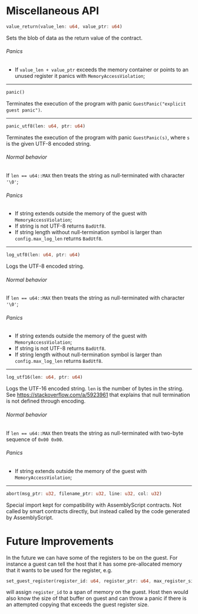 # Miscellaneous API
```rust
value_return(value_len: u64, value_ptr: u64)
```
Sets the blob of data as the return value of the contract.

###### Panics
* If `value_len + value_ptr` exceeds the memory container or points to an unused register it panics with `MemoryAccessViolation`;

---
```rust
panic()
```
Terminates the execution of the program with panic `GuestPanic("explicit guest panic")`.

---
```rust
panic_utf8(len: u64, ptr: u64)
```
Terminates the execution of the program with panic `GuestPanic(s)`, where `s` is the given UTF-8 encoded string.

###### Normal behavior
If `len == u64::MAX` then treats the string as null-terminated with character `'\0'`;

###### Panics
* If string extends outside the memory of the guest with `MemoryAccessViolation`;
* If string is not UTF-8 returns `BadUtf8`.
* If string length without null-termination symbol is larger than `config.max_log_len` returns `BadUtf8`.

---
```rust
log_utf8(len: u64, ptr: u64)
```
Logs the UTF-8 encoded string.

###### Normal behavior
If `len == u64::MAX` then treats the string as null-terminated with character `'\0'`;

###### Panics
* If string extends outside the memory of the guest with `MemoryAccessViolation`;
* If string is not UTF-8 returns `BadUtf8`.
* If string length without null-termination symbol is larger than `config.max_log_len` returns `BadUtf8`.

---
```rust
log_utf16(len: u64, ptr: u64)
```
Logs the UTF-16 encoded string. `len` is the number of bytes in the string.
See https://stackoverflow.com/a/5923961 that explains that null termination is not defined through encoding.

###### Normal behavior
If `len == u64::MAX` then treats the string as null-terminated with two-byte sequence of `0x00 0x00`.

###### Panics
* If string extends outside the memory of the guest with `MemoryAccessViolation`;

---
```rust
abort(msg_ptr: u32, filename_ptr: u32, line: u32, col: u32)
```
Special import kept for compatibility with AssemblyScript contracts. Not called by smart contracts directly, but instead
called by the code generated by AssemblyScript.


# Future Improvements

In the future we can have some of the registers to be on the guest.
For instance a guest can tell the host that it has some pre-allocated memory that it wants to be used for the register,
e.g.

```rust
set_guest_register(register_id: u64, register_ptr: u64, max_register_size: u64)
```
will assign `register_id` to a span of memory on the guest. Host then would also know the size of that buffer on guest
and can throw a panic if there is an attempted copying that exceeds the guest register size.

